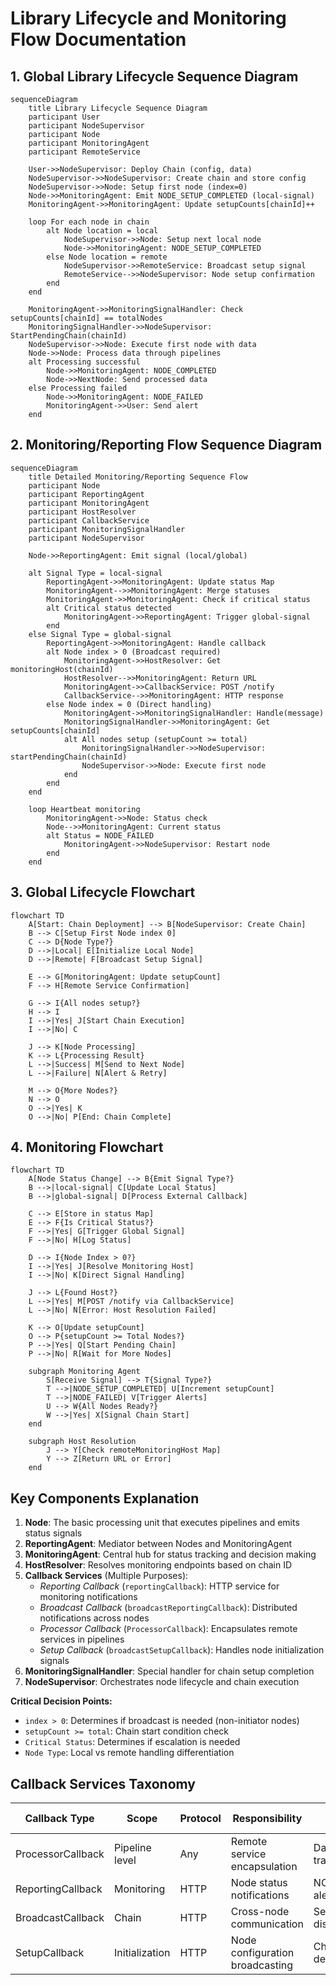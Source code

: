 # Library Lifecycle and Monitoring Flow Documentation

## 1. Global Library Lifecycle Sequence Diagram

```mermaid
sequenceDiagram
    title Library Lifecycle Sequence Diagram
    participant User
    participant NodeSupervisor
    participant Node
    participant MonitoringAgent
    participant RemoteService

    User->>NodeSupervisor: Deploy Chain (config, data)
    NodeSupervisor->>NodeSupervisor: Create chain and store config
    NodeSupervisor->>Node: Setup first node (index=0)
    Node->>MonitoringAgent: Emit NODE_SETUP_COMPLETED (local-signal)
    MonitoringAgent->>MonitoringAgent: Update setupCounts[chainId]++
    
    loop For each node in chain
        alt Node location = local
            NodeSupervisor->>Node: Setup next local node
            Node->>MonitoringAgent: NODE_SETUP_COMPLETED
        else Node location = remote
            NodeSupervisor->>RemoteService: Broadcast setup signal
            RemoteService-->>NodeSupervisor: Node setup confirmation
        end
    end
    
    MonitoringAgent->>MonitoringSignalHandler: Check setupCounts[chainId] == totalNodes
    MonitoringSignalHandler->>NodeSupervisor: StartPendingChain(chainId)
    NodeSupervisor->>Node: Execute first node with data
    Node->>Node: Process data through pipelines
    alt Processing successful
        Node->>MonitoringAgent: NODE_COMPLETED
        Node->>NextNode: Send processed data
    else Processing failed
        Node->>MonitoringAgent: NODE_FAILED
        MonitoringAgent->>User: Send alert
    end
```

## 2. Monitoring/Reporting Flow Sequence Diagram

```mermaid
sequenceDiagram
    title Detailed Monitoring/Reporting Sequence Flow
    participant Node
    participant ReportingAgent
    participant MonitoringAgent
    participant HostResolver
    participant CallbackService
    participant MonitoringSignalHandler
    participant NodeSupervisor

    Node->>ReportingAgent: Emit signal (local/global)
    
    alt Signal Type = local-signal
        ReportingAgent->>MonitoringAgent: Update status Map
        MonitoringAgent-->>MonitoringAgent: Merge statuses
        MonitoringAgent->>MonitoringAgent: Check if critical status
        alt Critical status detected
            MonitoringAgent->>ReportingAgent: Trigger global-signal
        end
    else Signal Type = global-signal
        ReportingAgent->>MonitoringAgent: Handle callback
        alt Node index > 0 (Broadcast required)
            MonitoringAgent->>HostResolver: Get monitoringHost(chainId)
            HostResolver-->>MonitoringAgent: Return URL
            MonitoringAgent->>CallbackService: POST /notify
            CallbackService-->>MonitoringAgent: HTTP response
        else Node index = 0 (Direct handling)
            MonitoringAgent->>MonitoringSignalHandler: Handle(message)
            MonitoringSignalHandler->>MonitoringAgent: Get setupCounts[chainId]
            alt All nodes setup (setupCount >= total)
                MonitoringSignalHandler->>NodeSupervisor: startPendingChain(chainId)
                NodeSupervisor->>Node: Execute first node
            end
        end
    end
    
    loop Heartbeat monitoring
        MonitoringAgent->>Node: Status check
        Node-->>MonitoringAgent: Current status
        alt Status = NODE_FAILED
            MonitoringAgent->>NodeSupervisor: Restart node
        end
    end
```

## 3. Global Lifecycle Flowchart

```mermaid
flowchart TD
    A[Start: Chain Deployment] --> B[NodeSupervisor: Create Chain]
    B --> C[Setup First Node index 0]
    C --> D{Node Type?}
    D -->|Local| E[Initialize Local Node]
    D -->|Remote| F[Broadcast Setup Signal]
    
    E --> G[MonitoringAgent: Update setupCount]
    F --> H[Remote Service Confirmation]
    
    G --> I{All nodes setup?}
    H --> I
    I -->|Yes| J[Start Chain Execution]
    I -->|No| C
    
    J --> K[Node Processing]
    K --> L{Processing Result}
    L -->|Success| M[Send to Next Node]
    L -->|Failure| N[Alert & Retry]
    
    M --> O{More Nodes?}
    N --> O
    O -->|Yes| K
    O -->|No| P[End: Chain Complete]
```

## 4. Monitoring Flowchart

```mermaid
flowchart TD
    A[Node Status Change] --> B{Emit Signal Type?}
    B -->|local-signal| C[Update Local Status]
    B -->|global-signal| D[Process External Callback]
    
    C --> E[Store in status Map]
    E --> F{Is Critical Status?}
    F -->|Yes| G[Trigger Global Signal]
    F -->|No| H[Log Status]
    
    D --> I{Node Index > 0?}
    I -->|Yes| J[Resolve Monitoring Host]
    I -->|No| K[Direct Signal Handling]
    
    J --> L{Found Host?}
    L -->|Yes| M[POST /notify via CallbackService]
    L -->|No| N[Error: Host Resolution Failed]
    
    K --> O[Update setupCount]
    O --> P{setupCount >= Total Nodes?}
    P -->|Yes| Q[Start Pending Chain]
    P -->|No| R[Wait for More Nodes]
    
    subgraph Monitoring Agent
        S[Receive Signal] --> T{Signal Type?}
        T -->|NODE_SETUP_COMPLETED| U[Increment setupCount]
        T -->|NODE_FAILED| V[Trigger Alerts]
        U --> W{All Nodes Ready?}
        W -->|Yes| X[Signal Chain Start]
    end
    
    subgraph Host Resolution
        J --> Y[Check remoteMonitoringHost Map]
        Y --> Z[Return URL or Error]
    end
```

## Key Components Explanation

1. **Node**: The basic processing unit that executes pipelines and emits status signals
2. **ReportingAgent**: Mediator between Nodes and MonitoringAgent
3. **MonitoringAgent**: Central hub for status tracking and decision making
4. **HostResolver**: Resolves monitoring endpoints based on chain ID
5. **Callback Services** (Multiple Purposes):
   - *Reporting Callback* (`reportingCallback`): HTTP service for monitoring notifications
   - *Broadcast Callback* (`broadcastReportingCallback`): Distributed notifications across nodes
   - *Processor Callback* (`ProcessorCallback`): Encapsulates remote services in pipelines
   - *Setup Callback* (`broadcastSetupCallback`): Handles node initialization signals
6. **MonitoringSignalHandler**: Special handler for chain setup completion
7. **NodeSupervisor**: Orchestrates node lifecycle and chain execution

**Critical Decision Points:**
- `index > 0`: Determines if broadcast is needed (non-initiator nodes)
- `setupCount >= total`: Chain start condition check
- `Critical Status`: Determines if escalation is needed
- `Node Type`: Local vs remote handling differentiation

## Callback Services Taxonomy

| Callback Type          | Scope          | Protocol | Responsibility                          | Example Usage             |
|------------------------|----------------|----------|-----------------------------------------|---------------------------|
| ProcessorCallback      | Pipeline level | Any      | Remote service encapsulation            | Data transformation       |
| ReportingCallback      | Monitoring     | HTTP     | Node status notifications               | NODE_FAILED alerts        |
| BroadcastCallback      | Chain          | HTTP     | Cross-node communication                | Setup distribution        |
| SetupCallback          | Initialization | HTTP     | Node configuration broadcasting         | Chain deployment          |
